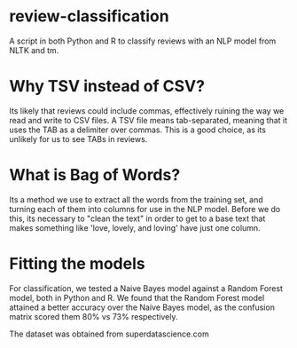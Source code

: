 # review-classification
A script in both Python and R to classify reviews with an NLP model from NLTK and tm.

# Why TSV instead of CSV?
Its likely that reviews could include commas, effectively ruining the way we read and write to CSV files. A TSV file means tab-separated, meaning that it uses the TAB as a delimiter over commas. This is a good choice, as its unlikely for us to see TABs in reviews.

# What is Bag of Words?
Its a method we use to extract all the words from the training set, and turning each of them into columns for use in the NLP model. Before we do this, its necessary to "clean the text" in order to get to a base text that makes something like 'love, lovely, and loving' have just one column.

# Fitting the models
For classification, we tested a Naive Bayes model against a Random Forest model, both in Python and R. We found that the Random Forest model attained a better accuracy over the Naive Bayes model, as the confusion matrix scored them 80% vs 73% respectively.

The dataset was obtained from superdatascience.com
